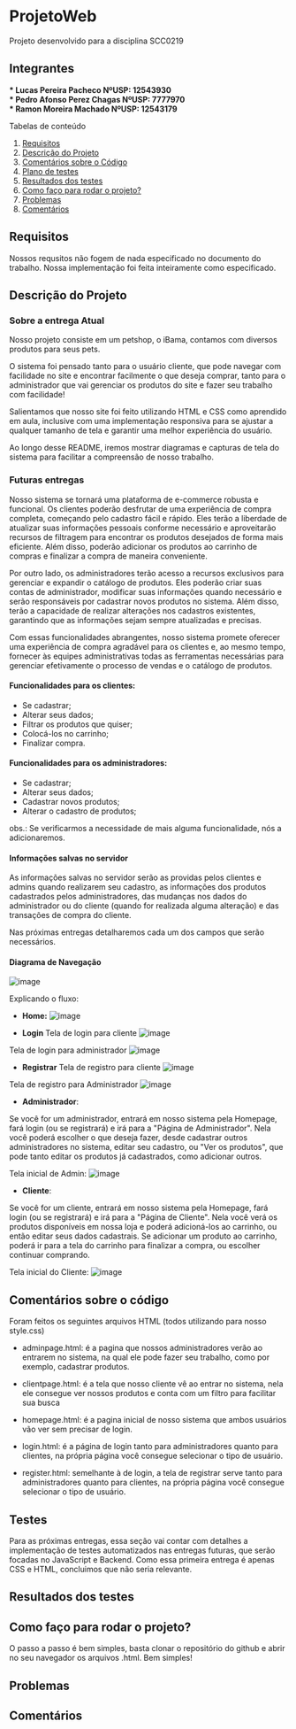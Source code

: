 # ProjetoWeb
Projeto desenvolvido para a disciplina SCC0219

## Integrantes
<b>
* Lucas Pereira Pacheco NºUSP: 12543930 <br>
* Pedro Afonso Perez Chagas NºUSP: 7777970 <br>
* Ramon Moreira Machado NºUSP: 12543179 <br>
</b>

Tabelas de conteúdo 
 1. [Requisitos](#requisitos)
 2. [Descrição do Projeto](#descricao)
 3. [Comentários sobre o Código](#comentarioscodigo)
 4. [Plano de testes](#testes)
 5. [Resultados dos testes](#testesresultados)
 6. [Como faço para rodar o projeto?](#how)
 7. [Problemas](#problemas)
 7. [Comentários](#problemas)


<div id='requisitos'/>  

## Requisitos
Nossos requsitos não fogem de nada especificado no documento do trabalho. Nossa implementação foi feita inteiramente como especificado.

<div id='descricao'/>  

## Descrição do Projeto

### Sobre a entrega Atual

Nosso projeto consiste em um petshop, o iBama, contamos com diversos produtos para seus pets.

O sistema foi pensado tanto para o usuário cliente, que pode navegar com facilidade no site e encontrar facilmente o que deseja comprar, tanto para o administrador que vai gerenciar os produtos do site e fazer seu trabalho com facilidade!

Salientamos que nosso site foi feito utilizando HTML e CSS como aprendido em aula, inclusive com uma implementação responsiva para se ajustar a qualquer tamanho de tela e garantir uma melhor experiência do usuário.

Ao longo desse README, iremos mostrar diagramas e capturas de tela do sistema para facilitar a compreensão de nosso trabalho.

### Futuras entregas
Nosso sistema se tornará uma plataforma de e-commerce robusta e funcional. Os clientes poderão desfrutar de uma experiência de compra completa, começando pelo cadastro fácil e rápido. Eles terão a liberdade de atualizar suas informações pessoais conforme necessário e aproveitarão recursos de filtragem para encontrar os produtos desejados de forma mais eficiente. Além disso, poderão adicionar os produtos ao carrinho de compras e finalizar a compra de maneira conveniente.

Por outro lado, os administradores terão acesso a recursos exclusivos para gerenciar e expandir o catálogo de produtos. Eles poderão criar suas contas de administrador, modificar suas informações quando necessário e serão responsáveis por cadastrar novos produtos no sistema. Além disso, terão a capacidade de realizar alterações nos cadastros existentes, garantindo que as informações sejam sempre atualizadas e precisas.

Com essas funcionalidades abrangentes, nosso sistema promete oferecer uma experiência de compra agradável para os clientes e, ao mesmo tempo, fornecer às equipes administrativas todas as ferramentas necessárias para gerenciar efetivamente o processo de vendas e o catálogo de produtos.

#### Funcionalidades para os clientes:
* Se cadastrar;
* Alterar seus dados;
* Filtrar os produtos que quiser;
* Colocá-los no carrinho;
* Finalizar compra.

#### Funcionalidades para os administradores:

* Se cadastrar;
* Alterar seus dados;
* Cadastrar novos produtos;
* Alterar o cadastro de produtos;

obs.: Se verificarmos a necessidade de mais alguma funcionalidade, nós a adicionaremos.

#### Informações salvas no servidor

As informações salvas no servidor serão as providas pelos clientes e admins quando realizarem seu cadastro, as informações dos produtos cadastrados pelos administradores, das mudanças nos dados do administrador ou do cliente (quando for realizada alguma alteração) e das transações de compra do cliente.

Nas próximas entregas detalharemos cada um dos campos que serão necessários.

#### Diagrama de Navegação

![image](https://user-images.githubusercontent.com/86575893/236716216-4b33793e-3148-4f35-af76-21ba3fcc7da0.png)

Explicando o fluxo:

* **Home:**
![image](https://user-images.githubusercontent.com/40775728/236725210-b03fc960-c86a-48e1-99fe-6404dda4d2b6.png)


* **Login**
Tela de login para cliente
![image](https://user-images.githubusercontent.com/86575893/236719933-4385a201-c968-4040-90fa-09c606384204.png)

Tela de login para administrador
![image](https://user-images.githubusercontent.com/86575893/236720019-c0311e51-41b1-4da0-a784-6dd8d668b313.png)

* **Registrar**
Tela de registro para cliente
![image](https://user-images.githubusercontent.com/86575893/236720183-a6738b69-d668-457d-9932-6ac593e3e4cb.png)

Tela de registro para Administrador
![image](https://user-images.githubusercontent.com/86575893/236720209-d11a691e-4cba-4e91-9eaf-99a580ecb367.png)

* **Administrador**:

Se você for um administrador, entrará em nosso sistema pela Homepage, fará login (ou se registrará) e irá para a "Página de Administrador". 
Nela você poderá escolher o que deseja fazer, desde cadastrar outros administradores no sistema, editar seu cadastro, ou "Ver os produtos", que pode tanto editar os produtos já cadastrados, como adicionar outros.

Tela inicial de Admin:
![image](https://user-images.githubusercontent.com/86575893/236723577-e1e278a0-8500-4e82-8963-bb08e243d6b7.png)


* **Cliente**:

Se você for um cliente, entrará em nosso sistema pela Homepage, fará login (ou se registrará) e irá para a "Página de Cliente". 
Nela você verá os produtos disponíveis em nossa loja e poderá adicioná-los ao carrinho, ou então editar seus dados cadastrais. Se adicionar um produto ao carrinho, poderá ir para a tela do carrinho para finalizar a compra, ou escolher continuar comprando.

Tela inicial do Cliente:
![image](https://user-images.githubusercontent.com/86575893/236723341-52d8ad55-1642-4735-9f7b-c2e91389879a.png)


<div id='comentarioscodigo'/> 

## Comentários sobre o código
Foram feitos os seguintes arquivos HTML (todos utilizando para nosso style.css)
* adminpage.html: é a pagina que nossos administradores verão ao entrarem no sistema, na qual ele pode fazer seu trabalho, como por exemplo, cadastrar produtos.

* clientpage.html: é a tela que nosso cliente vê ao entrar no sistema, nela ele consegue ver nossos produtos e conta com um filtro para facilitar sua busca

* homepage.html: é a pagina inicial de nosso sistema que ambos usuários vão ver sem precisar de login.

* login.html: é a página de login tanto para administradores quanto para clientes, na própria página você consegue selecionar o tipo de usuário.

* register.html: semelhante à de login, a tela de registrar serve tanto para administradores quanto para clientes, na própria página você consegue selecionar o tipo de usuário.

<div id='testes'/>

## Testes
Para as próximas entregas, essa seção vai contar com detalhes a implementação de testes automatizados nas entregas futuras, que serão focadas no JavaScript e Backend. Como essa primeira entrega é apenas CSS e HTML, concluimos que não seria relevante.

<div id='testesresultados'/>

## Resultados dos testes


<div id='how'/> 

## Como faço para rodar o projeto?
O passo a passo é bem simples, basta clonar o repositório do github e abrir no seu navegador os arquivos .html. Bem simples!

<div id='problemas'/> 

## Problemas

<div id='comentarios'/>

## Comentários

 



